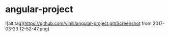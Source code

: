 # angular-project
![alt tag](https://github.com/vinill/angular-project.git/Screenshot from 2017-03-23 12-52-47.png)
